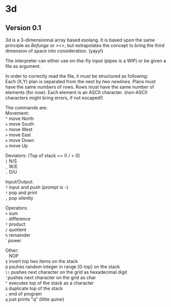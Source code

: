 # 3d
## Version 0.1
3d is a 3-dimensionnal array based esolang.
It is based upon the same principle as *Befunge* or *><>*, but extrapolates the concept to bring the third dimension of space into consideration. (yayy!)

The interpreter can either use on-the-fly input (pipes is a WIP) or be given a file as argument.

In order to correctly read the file, it must be structured as following:  
  Each (X,Y) plan is separated from the next by *two newlines*.
  Plans must have the same numbers of rows.
  Rows must have the same number of elements (for now).
  Each element is an ASCII character. (non-ASCII characters might bring errors, if not escaped!)

The commands are:  
Movement:  
   `^` move North  
   `v` move South  
   `<` move West  
   `>` move East  
   `x` move Down  
   `o` move Up  

Deviators: (Top of stack == 0 / > 0)  
  `|` N/S  
  `_` W/E  
  `.` D/U  

Input/Output:  
  `?` input and push (prompt is `~`)  
  `!` pop and print  
  `,` pop silently  

Operators:  
  `+` sum  
  `-` difference  
  `*` product  
  `/` quotient  
  `%` remainder  
  ` power  

Other:  
  ` ` NOP  
  `$` invert top two items on the stack  
  `@` psuhes random integer in range [0-top] on the stack  
  `\\` pushes next character on the grid as hexadecimal digit  
  `'`pushes next character on the grid as char  
  `"` executes top of the stack as a character  
  `&` duplicate top of the stack  
  `;` end of program  
  `q` just prints "q" (little *quine*)
